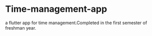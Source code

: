 # Time-management-app
a flutter app for time management.Completed in the first semester of freshman year.
